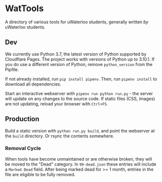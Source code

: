 # WatTools
A directory of various tools for uWaterloo students, generally written _by_ uWaterloo students.

## Dev
We currently use Python 3.7, the latest version of Python supported by Cloudflare Pages. The project works with versions of Python up to 3.10.1. If you do use a different version of Python, remove `python_version` from the Pipfile.

If not already installed, run `pip install pipenv`. Then, run `pipenv install` to download all dependencies.

Start an interactive webserver with `pipenv run python run.py` - the server will update on any changes to the source code. If static files (CSS, images) are not updating, reload your browser with `Ctrl+F5`.

## Production
Build a static version with `python run.py build`, and point the webserver at the `build` directory. Or rsync the contents somewhere.

### Removal Cycle
When tools have become unmaintained or are otherwise broken, they will be moved to the "Dead" category. In `99-dead.json` these entries will include a `Marked Dead` field. After being marked dead for >= 1 month, entries in the file are eligible to be fully removed.
